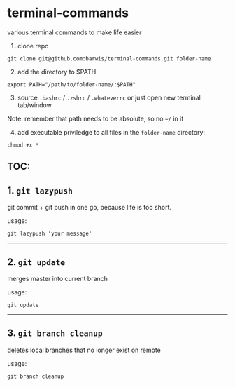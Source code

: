 # terminal-commands
various terminal commands to make life easier


1. clone repo

`git clone git@github.com:barwis/terminal-commands.git folder-name`

2. add the directory to $PATH

`export PATH="/path/to/folder-name/:$PATH"`

3. source `.bashrc` / `.zshrc` / `.whateverrc` or just open new terminal tab/window

Note: remember that path needs to be absolute, so no `~/` in it

4. add executable priviledge to all files in the `folder-name` directory:


```
chmod +x *
```

## TOC:

## 1. `git lazypush`

git commit + git push in one go, because life is too short.

usage:

```git lazypush 'your message'```

---

## 2. `git update`

merges master into current branch

usage:

```git update```

---

## 3. `git branch cleanup`

deletes local branches that no longer exist on remote

usage:

```git branch cleanup```

